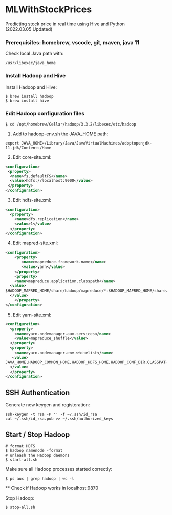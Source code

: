 # MLWithStockPrices
Predicting stock price in real time using Hive and Python  
(2022.03.05 Updated)


### Prerequisites: homebrew, vscode, git, maven, java 11
Check local Java path with:
```
/usr/libexec/java_home
```
### Install Hadoop and Hive

Install Hadoop and Hive:

```shell
$ brew install hadoop
$ brew install hive
```

### Edit Hadoop configuration files

```shell
$ cd /opt/homebrew/Cellar/hadoop/3.3.2/libexec/etc/hadoop
```

1) Add to hadoop-env.sh the JAVA_HOME path:

```shell
export JAVA_HOME=/Library/Java/JavaVirtualMachines/adoptopenjdk-11.jdk/Contents/Home
```

2) Edit core-site.xml:

```xml
<configuration>
 <property>
  <name>fs.defaultFS</name>
  <value>hdfs://localhost:9000</value>
 </property>
</configuration>
```

3) Edit hdfs-site.xml:

```xml
<configuration>
  <property>
    <name>dfs.replication</name>
    <value>1</value>
  </property>
</configuration>
```

4) Edit mapred-site.xml:

```xml
<configuration>
    <property>
       <name>mapreduce.framework.name</name>
       <value>yarn</value>
    </property>
    <property>
    <name>mapreduce.application.classpath</name>   
  <value>
$HADOOP_MAPRED_HOME/share/hadoop/mapreduce/*:$HADOOP_MAPRED_HOME/share/hadoop/mapreduce/lib/*
  </value>
    </property>
</configuration>
```

5) Edit yarn-site.xml:

```xml
<configuration>
  <property>
    <name>yarn.nodemanager.aux-services</name>
    <value>mapreduce_shuffle</value>
  </property>
  <property>
    <name>yarn.nodemanager.env-whitelist</name>  
   <value>
JAVA_HOME,HADOOP_COMMON_HOME,HADOOP_HDFS_HOME,HADOOP_CONF_DIR,CLASSPATH_PREPEND_DISTCACHE,HADOOP_YARN_HOME,HADOOP_MAPRED_HOME
  </value>
  </property>
</configuration>
```

## SSH Authentication

Generate new keygen and registeration:
```
ssh-keygen -t rsa -P '' -f ~/.ssh/id_rsa
cat ~/.ssh/id_rsa.pub >> ~/.ssh/authorized_keys
```

## Start / Stop Hadoop
```shell
# format HDFS
$ hadoop namenode -format
# unleash the Hadoop daemons
$ start-all.sh
```

Make sure all Hadoop processes started correctly:

```shell
$ ps aux | grep hadoop | wc -l
```

** Check if Hadoop works in localhost:9870

Stop Hadoop:

```shell
$ stop-all.sh
```



    
